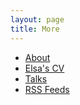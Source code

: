 ```yaml
---
layout: page
title: More
---
```


- [About](/blorg/about/)
- [Elsa's CV](/cv/)
- [Talks](/talks/)
- [RSS Feeds](/blorg/feeds/)

